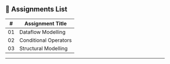 
## 📘 Assignments List

| #   | Assignment Title        |  
|-----|--------------------------|
| 01  | Dataflow Modelling  | 
| 02  | Conditional Operators   |
| 03  | Structural Modelling  |  

---
